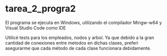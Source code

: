 # tarea_2_progra2
El programa se ejecuta en Windows, utilizando el compilador Mingw-w64 y Visual Studio Code como IDE

Utilicé tests para los empleados, nodos y arbol. Ya que debido a la gran cantidad de conexiones entre metodos en dichas clases, preferí asegurarme que cada método de cada clase funcionara debidamente.
